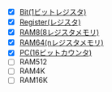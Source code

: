 - [x] [Bit(1ビットレジスタ)](https://github.com/ackintosh/nand2tetris/blob/master/03/a/Bit.hdl)
- [x] [Register(レジスタ)](https://github.com/ackintosh/nand2tetris/blob/master/03/a/Register.hdl)
- [x] [RAM8(8レジスタメモリ)](https://github.com/ackintosh/nand2tetris/blob/master/03/a/RAM8.hdl)
- [x] [RAM64(nレジスタメモリ)](https://github.com/ackintosh/nand2tetris/blob/master/03/a/RAM64.hdl)
- [x] [PC(16ビットカウンタ)](https://github.com/ackintosh/nand2tetris/blob/master/03/a/PC.hdl)
- [ ] RAM512
- [ ] RAM4K
- [ ] RAM16K
